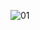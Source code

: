 
![01](https://github.com/akmal2109/mernstack-CRUD/assets/168821049/be123a94-aece-41ec-9c2a-5861ebdae92f)
